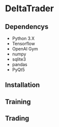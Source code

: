 # DeltaTrader
## Dependencys
- Python 3.X
- Tensorflow
- OpenAI Gym
- numpy
- sqlite3
- pandas
- PyQt5

## Installation

## Training

## Trading
